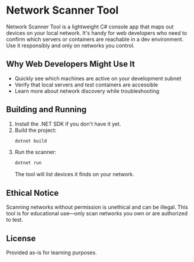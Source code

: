 # Network Scanner Tool

Network Scanner Tool is a lightweight C# console app that maps out devices on your local network. It's handy for web developers who need to confirm which servers or containers are reachable in a dev environment. Use it responsibly and only on networks you control.

## Why Web Developers Might Use It

- Quickly see which machines are active on your development subnet
- Verify that local servers and test containers are accessible
- Learn more about network discovery while troubleshooting

## Building and Running

1. Install the .NET SDK if you don't have it yet.
2. Build the project:
   ```bash
   dotnet build
   ```
3. Run the scanner:
   ```bash
   dotnet run
   ```
   The tool will list devices it finds on your network.

## Ethical Notice

Scanning networks without permission is unethical and can be illegal. This tool is for educational use—only scan networks you own or are authorized to test.

## License

Provided as-is for learning purposes.
